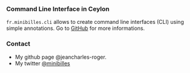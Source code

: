 ### Command Line Interface in Ceylon

`fr.minibilles.cli` allows to create command line interfaces (CLI) using simple annotations. Go to [GitHub](https://github.com/jeancharles-roger/fr.minibilles.cli) for more informations.

### Contact

- My github page @jeancharles-roger.
- My twitter [@minibilles](https://twitter.com/minibilles)
